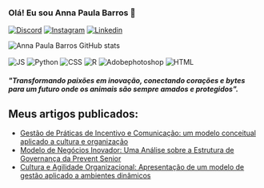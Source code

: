 ### Olá! Eu sou Anna Paula Barros 🤩

[![Discord](https://img.shields.io/badge/Discord-7289DA?style=for-the-badge&logo=discord&logoColor=white)](https://discord.com/channels/annapaula9829)
[![Instagram](https://img.shields.io/badge/Instagram-E4405F?style=for-the-badge&logo=instagram&logoColor=white)]([https//instagram.com/annapaula.bds](https://www.instagram.com/annapaula.bds?igsh=ZG5zd3ZkNDA2OGth&utm_source=qr))
[![Linkedin](https://img.shields.io/badge/LinkedIn-0077B5?style=for-the-badge&logo=linkedin&logoColor=white)](https://www.linkedin.com/in/annapaulabds/)

![Anna Paula Barros GitHub stats](https://github-readme-stats.vercel.app/api?username=annapaulabarros&show_icons=true&theme=radical)


<img align= "center" alt="JS" src="https://img.shields.io/badge/JavaScript-F7DF1E?style=for-the-badge&logo=javascript&logoColor=black"/> <img align= "center" alt="Python" src="https://img.shields.io/badge/Python-3776AB?style=for-the-badge&logo=python&logoColor=white" /> <img align= "center" alt="CSS" src="https://img.shields.io/badge/CSS-239120?&style=for-the-badge&logo=css3&logoColor=white"/> <img align= "center" alt="R" src="https://img.shields.io/badge/R-276DC3?style=for-the-badge&logo=r&logoColor=white"/> <img align= "center" alt="Adobephotoshop" src="https://img.shields.io/badge/Adobe%20Photoshop-31A8FF?style=for-the-badge&logo=Adobe%20Photoshop&logoColor=black"/> <img align= "center" alt="HTML" src="https://img.shields.io/badge/HTML-239120?style=for-the-badge&logo=html5&logoColor=white"/>

##### <i> "Transformando paixões em inovação, conectando corações e bytes para um futuro onde os animais são sempre amados e protegidos". </i> 

## Meus artigos publicados:

- [Gestão de Práticas de Incentivo e Comunicação: um modelo conceitual aplicado a cultura e
organização](https://certificado.soacesso.com.br/api/v1/common/file/08c90c4a-0c7e-4cc4-b6e8-4b1455d03fcc)<br/>
- [Modelo de Negócios Inovador: Uma Análise sobre a Estrutura de Governança da Prevent Senior](https://certificado.convibra.org/api/v1/common/file/cc1e8108-8db8-4771-a477-deef446e8e7e)<br/>
- [Cultura e Agilidade Organizacional: Apresentação de um modelo de gestão aplicado a ambientes dinâmicos](https://www.aedb.br/seget/arquivos/artigos20/2943028.pdf)<br/>
